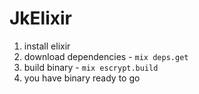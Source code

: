 # JkElixir

1. install elixir
1. download dependencies - `mix deps.get`
1. build binary - `mix escrypt.build`
1. you have binary ready to go
